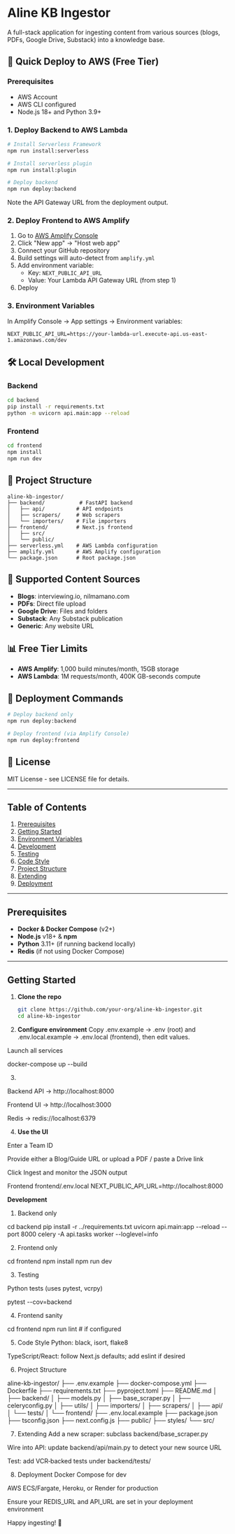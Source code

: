 # Aline KB Ingestor

A full-stack application for ingesting content from various sources (blogs, PDFs, Google Drive, Substack) into a knowledge base.

## 🚀 Quick Deploy to AWS (Free Tier)

### Prerequisites
- AWS Account
- AWS CLI configured
- Node.js 18+ and Python 3.9+

### 1. Deploy Backend to AWS Lambda

```bash
# Install Serverless Framework
npm run install:serverless

# Install serverless plugin
npm run install:plugin

# Deploy backend
npm run deploy:backend
```

Note the API Gateway URL from the deployment output.

### 2. Deploy Frontend to AWS Amplify

1. Go to [AWS Amplify Console](https://console.aws.amazon.com/amplify/)
2. Click "New app" → "Host web app"
3. Connect your GitHub repository
4. Build settings will auto-detect from `amplify.yml`
5. Add environment variable:
   - Key: `NEXT_PUBLIC_API_URL`
   - Value: Your Lambda API Gateway URL (from step 1)
6. Deploy

### 3. Environment Variables

In Amplify Console → App settings → Environment variables:
```
NEXT_PUBLIC_API_URL=https://your-lambda-url.execute-api.us-east-1.amazonaws.com/dev
```

## 🛠️ Local Development

### Backend
```bash
cd backend
pip install -r requirements.txt
python -m uvicorn api.main:app --reload
```

### Frontend
```bash
cd frontend
npm install
npm run dev
```

## 📁 Project Structure

```
aline-kb-ingestor/
├── backend/           # FastAPI backend
│   ├── api/          # API endpoints
│   ├── scrapers/     # Web scrapers
│   └── importers/    # File importers
├── frontend/         # Next.js frontend
│   ├── src/
│   └── public/
├── serverless.yml    # AWS Lambda configuration
├── amplify.yml       # AWS Amplify configuration
└── package.json      # Root package.json
```

## 🔧 Supported Content Sources

- **Blogs**: interviewing.io, nilmamano.com
- **PDFs**: Direct file upload
- **Google Drive**: Files and folders
- **Substack**: Any Substack publication
- **Generic**: Any website URL

## 📊 Free Tier Limits

- **AWS Amplify**: 1,000 build minutes/month, 15GB storage
- **AWS Lambda**: 1M requests/month, 400K GB-seconds compute

## 🚀 Deployment Commands

```bash
# Deploy backend only
npm run deploy:backend

# Deploy frontend (via Amplify Console)
npm run deploy:frontend
```

## 📝 License

MIT License - see LICENSE file for details.

---

## Table of Contents

1. [Prerequisites](#prerequisites)  
2. [Getting Started](#getting-started)  
3. [Environment Variables](#environment-variables)  
4. [Development](#development)  
5. [Testing](#testing)  
6. [Code Style](#code-style)  
7. [Project Structure](#project-structure)  
8. [Extending](#extending)  
9. [Deployment](#deployment)  

---

## Prerequisites

- **Docker & Docker Compose** (v2+)  
- **Node.js** v18+ & **npm**  
- **Python** 3.11+ (if running backend locally)  
- **Redis** (if not using Docker Compose)  

---

## Getting Started

1. **Clone the repo**  
   ```bash
   git clone https://github.com/your-org/aline-kb-ingestor.git
   cd aline-kb-ingestor

2. **Configure environment**
 Copy .env.example → .env (root) and .env.local.example → .env.local (frontend), then edit values.


Launch all services

docker-compose up --build

3.

Backend API → http://localhost:8000


Frontend UI → http://localhost:3000


Redis → redis://localhost:6379


4. **Use the UI**


Enter a Team ID


Provide either a Blog/Guide URL or upload a PDF / paste a Drive link


Click Ingest and monitor the JSON output

Frontend frontend/.env.local
NEXT_PUBLIC_API_URL=http://localhost:8000


**Development**

1. Backend only

cd backend
pip install -r ../requirements.txt
uvicorn api.main:app --reload --port 8000
celery -A api.tasks worker --loglevel=info


2. Frontend only

cd frontend
npm install
npm run dev


3. Testing

Python tests (uses pytest, vcrpy)

pytest --cov=backend


4. Frontend sanity

cd frontend
npm run lint   # if configured



5. Code Style
Python: black, isort, flake8


TypeScript/React: follow Next.js defaults; add eslint if desired



6. Project Structure

aline-kb-ingestor/
├── .env.example
├── docker-compose.yml
├── Dockerfile
├── requirements.txt
├── pyproject.toml
├── README.md
│
├── backend/
│   ├── models.py
│   ├── base_scraper.py
│   ├── celeryconfig.py
│   ├── utils/
│   ├── importers/
│   ├── scrapers/
│   ├── api/
│   └── tests/
│
└── frontend/
    ├── .env.local.example
    ├── package.json
    ├── tsconfig.json
    ├── next.config.js
    ├── public/
    ├── styles/
    └── src/


7. Extending
Add a new scraper: subclass backend/base_scraper.py


Wire into API: update backend/api/main.py to detect your new source URL


Test: add VCR‑backed tests under backend/tests/



8. Deployment
Docker Compose for dev


AWS ECS/Fargate, Heroku, or Render for production


Ensure your REDIS_URL and API_URL are set in your deployment environment


Happy ingesting! 🎉

